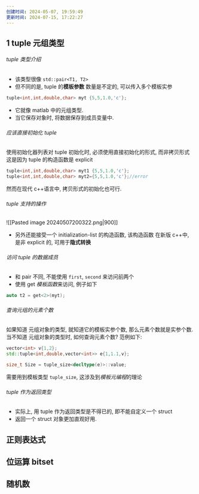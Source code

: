 ```yaml
---
创建时间: 2024-05-07, 19:59:49
更新时间: 2024-07-15, 17:22:27
---
```

## 1 tuple 元组类型
###### tuple 类型介绍
- 该类型很像 `std::pair<T1, T2>`
- 但不同的是, tuple 的**模板参数** 数量是不定的, 可以传入多个模板实参

```cpp
tuple<int,int,double,char> myt {5,5,1.0,'c'};
```

- 它就像 matlab 中的元组类型.
- 当它保存对象时, 将数据保存到成员变量中.

###### 应该直接初始化 tuple
使用初始化器列表对 tuple 初始化时, 必须使用直接初始化的形式, 而非拷贝形式
这是因为 tuple 的构造函数是 explicit

```cpp
tuple<int,int,double,char> myt1 {5,5,1.0,'c'};
tuple<int,int,double,char> myt2={5,5,1.0,'c'};//error
```

然而在现代 c++语言中, 拷贝形式的初始化也可行.
###### tuple 支持的操作
![[Pasted image 20240507200322.png|900]]

- 另外还能接受一个 initialization-list 的构造函数, 该构造函数 在新版 c++中, 是非 explicit 的, 可用于**隐式转换**
###### 访问 tuple 的数据成员
- 和 pair 不同, 不能使用 `first`, `second` 来访问前两个
- 使用 get *模板函数*来访问, 例子如下

```cpp
auto t2 = get<2>(myt);
```

###### 查询元组的元素个数
如果知道 元组对象的类型, 就知道它的模板实参个数, 那么元素个数就是实参个数.
当不知道 元组对象的类型时, 如何查询元素个数? 范例如下:

```cpp
vector<int> v{1,2};
std::tuple<int,double,vector<int>> e{1,1.1,v};

size_t Size = tuple_size<decltype(e)>::value;
```

需要用到模板类型 `tuple_size`, 这涉及到*模板元编程*的理论

###### tuple 作为返回类型
- 实际上, 用 tuple 作为返回类型是不得已的, 即不能自定义一个 struct
- 返回一个 struct 对象更加直观好用.


## 正则表达式

## 位运算 bitset
## 随机数
